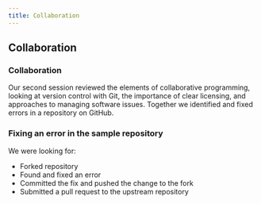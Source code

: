 ```yaml
---
title: Collaboration
---
```


## Collaboration

### Collaboration

Our second session reviewed the elements of collaborative programming, looking at version control with Git, the importance of clear licensing, and approaches to managing software issues. Together we identified and fixed errors in a repository on GitHub.

### Fixing an error in the sample repository

We were looking for:

* Forked repository
* Found and fixed an error
* Committed the fix and pushed the change to the fork
* Submitted a pull request to the upstream repository


